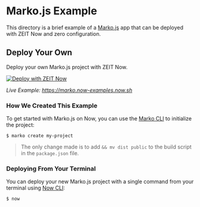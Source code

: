 # Marko.js Example

This directory is a brief example of a [Marko.js](https://markojs.com/) app that can be deployed with ZEIT Now and zero configuration.

## Deploy Your Own

Deploy your own Marko.js project with ZEIT Now.

[![Deploy with ZEIT Now](https://zeit.co/button)](https://zeit.co/import/project?template=https://github.com/zeit/now/tree/master/examples/marko)

_Live Example: https://marko.now-examples.now.sh_

### How We Created This Example

To get started with Marko.js on Now, you can use the [Marko CLI](https://github.com/marko-js/cli) to initialize the project:

```shell
$ marko create my-project
```

> The only change made is to add `&& mv dist public` to the build script in the `package.json` file.

### Deploying From Your Terminal

You can deploy your new Marko.js project with a single command from your terminal using [Now CLI](https://zeit.co/download):

```shell
$ now
```
